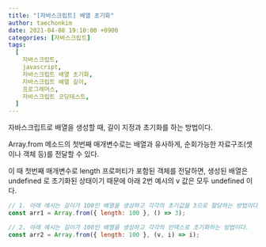 ```yaml
---
title: "[자바스크립트] 배열 초기화"
author: taechonkim
date: 2021-04-08 19:10:00 +0900
categories: [자바스크립트]
tags:
  [
    자바스크립트,
    javascript,
    자바스크립트 배열 초기화,
    자바스크립트 배열 길이,
    프로그래머스,
    자바스크립트 코딩테스트,
  ]
---
```


자바스크립트로 배열을 생성할 때, 길이 지정과 초기화를 하는 방법이다.

Array.from 메소드의 첫번째 매개변수로는 배열과 유사하게, 순회가능한 자료구조(셋이나 객체 등)를 전달할 수 있다.

이 때 첫번째 매개변수로 length 프로퍼티가 포함된 객체를 전달하면, 생성된 배열은 undefined 로 초기화된 상태이기 때문에 아래 2번 예시의 v 값은 모두 undefined 이다.

```javascript
// 1. 아래 예시는 길이가 100인 배열을 생성하고 각각의 초기값을 3으로 할당하는 방법이다.
const arr1 = Array.from({ length: 100 }, () => 3);

// 2. 아래 예시는 길이가 100인 배열을 생성하고 각각의 인덱스로 초기화하는 방법이다.
const arr2 = Array.from({ length: 100 }, (v, i) => i);
```
